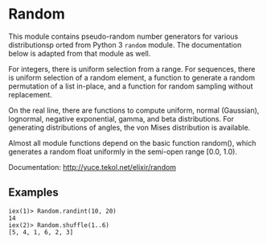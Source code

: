 # Random

This module contains pseudo-random number generators for various distributionsp orted from Python 3 `random` module. The documentation below is adapted from that module as well.

For integers, there is uniform selection from a range. For sequences, there is uniform selection of a random element, a function to generate a random permutation of a list in-place, and a function for random sampling without replacement.

On the real line, there are functions to compute uniform, normal (Gaussian), lognormal, negative exponential, gamma, and beta distributions. For generating distributions of angles, the von Mises distribution is available.

Almost all module functions depend on the basic function random(), which generates a random float uniformly in the semi-open range [0.0, 1.0).

Documentation: http://yuce.tekol.net/elixir/random

## Examples

    iex(1)> Random.randint(10, 20)
    14
    iex(2)> Random.shuffle(1..6)
    [5, 4, 1, 6, 2, 3]

